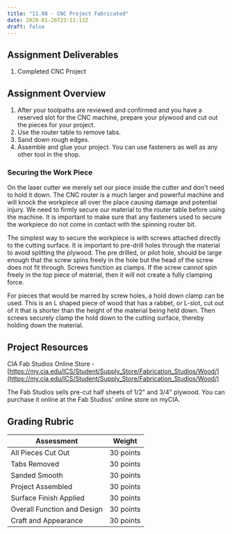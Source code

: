 ```yaml
---
title: "11.08 - CNC Project Fabricated"
date: 2020-01-26T23:11:13Z
draft: false
---
```


## Assignment Deliverables

1. Completed CNC Project

## Assignment Overview

1. After your toolpaths are reviewed and confirmed and you have a reserved slot for the CNC machine, prepare your plywood and cut out the pieces for your project.
2. Use the router table to remove tabs.
3. Sand down rough edges.
4. Assemble and glue your project. You can use fasteners as well as any other tool in the shop.

### Securing the Work Piece

On the laser cutter we merely set our piece inside the cutter and don't need to hold it down. The CNC router is a much larger and powerful machine and will knock the workpiece all over the place causing damage and potential injury. We need to firmly secure our material to the router table before using the machine. It is important to make sure that any fasteners used to secure the workpiece do not come in contact with the spinning router bit.

The simplest way to secure the workpiece is with screws attached directly to the cutting surface. It is important to pre-drill holes through the material to avoid splitting the plywood. The pre drilled, or pilot hole, should be large enough that the screw spins freely in the hole but the head of the screw does not fit through. Screws function as clamps. If the screw cannot spin freely in the top piece of material, then it will not create a fully clamping force.

For pieces that would be marred by screw holes, a hold down clamp can be used. This is an L shaped piece of wood that has a rabbet, or L-slot, cut out of it that is shorter than the height of the material being held down. Then screws securely clamp the hold down to the cutting surface, thereby holding down the material.

## Project Resources

CIA Fab Studios Online Store - [https://my.cia.edu/ICS/Student/Supply_Store/Fabrication_Studios/Wood/](https://my.cia.edu/ICS/Student/Supply_Store/Fabrication_Studios/Wood/)

The Fab Studios sells pre-cut half sheets of 1/2" and 3/4" plywood. You can purchase it online at the Fab Studios' online store on myCIA.

## Grading Rubric

<div class="responsive-table-markdown">

| Assessment                  | Weight    |
| --------------------------- | --------- |
| All Pieces Cut Out          | 30 points |
| Tabs Removed                | 30 points |
| Sanded Smooth               | 30 points |
| Project Assembled           | 30 points |
| Surface Finish Applied      | 30 points |
| Overall Function and Design | 30 points |
| Craft and Appearance        | 30 points |

</div>
